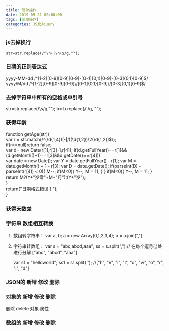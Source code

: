```yaml
---
title: 简单操作
date: 2019-09-21 00:00:00
tags: [简单操作]
categories: JS及Jquery
---
```



### js去掉换行
	str=str.replace(/^\n+|\n+$/g,"");

### 日期的正则表达式
yyyy-MM-dd	/^[1-2][0-9][0-9][0-9]-[0-1]{0,1}[0-9]-[0-3]{0,1}[0-9]$/
yyyy/M/dd	/^[1-2][0-9][0-9][0-9]\/[0-1]{0,1}[0-9]\/[0-3]{0,1}[0-9]$/

### 去掉字符串中所有的空格或单引号
str=str.replace(/\s/g,"");
b= b.replace(/\'/g, "");

### 获得年龄
function getAge(str){   
	    var r = str.match(/^(\d{1,4})(-|\/)(\d{1,2})\2(\d{1,2})$/);     
	    if(r==null)return false;     
	    var d= new Date(r[1],r[3]-1,r[4]);
	    if(d.getFullYear()==r[1]&&(d.getMonth()+1)==r[3]&&d.getDate()==r[4]){   
	        var date = new Date();
	        var Y = date.getFullYear() - r[1];
	        var M = date.getMonth() + 1 - r[3];
	        var D = date.getDate();
	        if(parseInt(D) - parseInt(r[4]) < 0){
	            M--;
	            if(M<0){
	                Y--;
	                M = 11;
	            }
	        }
	        if(M<0){
	            Y--;
	            M = 11;
	        }
	        return M?(Y+"岁零"+M+"月"):(Y+"岁");   
	    }   
	    return("日期格式错误！");   
	}

### 获得天数差


### 字符串 数组相互转换
1. 数组转字符串：
	var a, b;
	a = new Array(0,1,2,3,4);
	b = a.join(",");
2. 字符串转数组：
	var s = "abc,abcd,aaa";
	ss = s.split(",");// 在每个逗号(,)处进行分解  ["abc", "abcd", "aaa"]

	var s1 = "helloworld";
	ss1 = s1.split('');  //["h", "e", "l", "l", "o", "w", "o", "r", "l", "d"]

### JSON的 新增 修改 删除

### 对象的 新增 修改 删除

删除
    delete 对象.属性
### 数组的 新增 修改 删除

